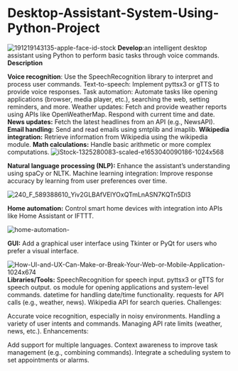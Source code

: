 # Desktop-Assistant-System-Using-Python-Project



![191219143135-apple-face-id-stock](https://github.com/user-attachments/assets/e859d7e3-00e4-4ab3-b6d6-2e25bcb93c87)
 **Develop**:an intelligent desktop assistant using Python to perform basic tasks through voice commands.
 **Description**

**Voice recognition**: Use the SpeechRecognition library to interpret and process user commands.
Text-to-speech: Implement pyttsx3 or gTTS to provide voice responses.
Task automation: Automate tasks like opening applications (browser, media player, etc.), searching the web, setting reminders, and more.
Weather updates: Fetch and provide weather reports using APIs like OpenWeatherMap.
Respond with current time and date.
**News updates:** Fetch the latest headlines from an API (e.g., NewsAPI).
**Email handling:** Send and read emails using smtplib and imaplib.
**Wikipedia integration:** Retrieve information from Wikipedia using the wikipedia module.
**Math calculations:** Handle basic arithmetic or more complex computations.
![iStock-1325280083-scaled-e1653040090186-1024x568](https://github.com/user-attachments/assets/3109563d-8597-4266-a20e-18d436312260)

**Natural language processing (NLP):** Enhance the assistant’s understanding using spaCy or NLTK.
Machine learning integration: Improve response accuracy by learning from user preferences over time.


![240_F_589388610_Yiv2GLBAfVElYOxQTmLnASN7KQTn5Dl3](https://github.com/user-attachments/assets/67ac1f49-7788-43eb-b72f-ee3a9ef44a9c)

**Home automation:** Control smart home devices with integration into APIs like Home Assistant or IFTTT.

![home-automation-](https://github.com/user-attachments/assets/c510189d-4af4-4439-a603-3ac08c5b29d6)

**GUI:** Add a graphical user interface using Tkinter or PyQt for users who prefer a visual interface.

![How-UI-and-UX-Can-Make-or-Break-Your-Web-or-Mobile-Application-1024x674](https://github.com/user-attachments/assets/91e0edf7-73a2-4f4c-821e-80bcd7b7b83c)
**Libraries/Tools:**
SpeechRecognition for speech input.
pyttsx3 or gTTS for speech output.
os module for opening applications and system-level commands.
datetime for handling date/time functionality.
requests for API calls (e.g., weather, news).
Wikipedia API for search queries.
Challenges:

Accurate voice recognition, especially in noisy environments.
Handling a variety of user intents and commands.
Managing API rate limits (weather, news, etc.).
Enhancements:

Add support for multiple languages.
Context awareness to improve task management (e.g., combining commands).
Integrate a scheduling system to set appointments or alarms.
